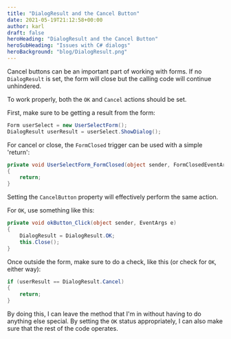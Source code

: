 ```yaml
---
title: "DialogResult and the Cancel Button"
date: 2021-05-19T21:12:58+00:00
author: karl
draft: false
heroHeading: "DialogResult and the Cancel Button"
heroSubHeading: "Issues with C# dialogs"
heroBackground: "blog/DialogResult.png"
---
```


Cancel buttons can be an important part of working with forms. If no `DialogResult` is set, the form will close but the calling code will continue unhindered.

To work properly, both the `OK` and `Cancel` actions should be set.

First, make sure to be getting a result from the form:

```csharp
Form userSelect = new UserSelectForm();
DialogResult userResult = userSelect.ShowDialog();
```

For cancel or close, the `FormClosed` trigger can be used with a simple 'return':

```csharp
private void UserSelectForm_FormClosed(object sender, FormClosedEventArgs e)
{
    return;
}
```

Setting the `CancelButton` property will effectively perform the same action.

For `OK`, use something like this:

```csharp
private void okButton_Click(object sender, EventArgs e)
{
    DialogResult = DialogResult.OK;
    this.Close();
}
```

Once outside the form, make sure to do a check, like this (or check for `OK`, either way):

```csharp
if (userResult == DialogResult.Cancel)
{
    return;
}
```

By doing this, I can leave the method that I'm in without having to do anything else special. By setting the `OK` status appropriately, I can also make sure that the rest of the code operates.